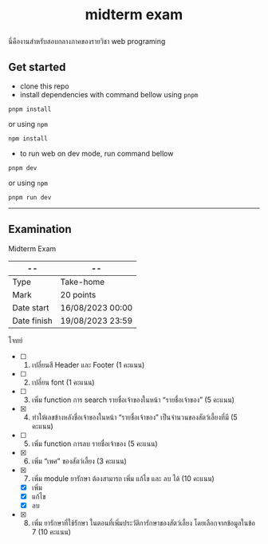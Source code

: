 # <p align="center">midterm exam</p>

นี่คืองานสำหรับสอบกลางภาคของรายวิชา web programing

## Get started

- clone this repo
- install dependencies with command bellow
  using `pnpm`

```
pnpm install
```

or using `npm`

```
npm install
```

- to run web on dev mode, run command bellow

```
pnpm dev
```

or using `npm`

```
pnpm run dev
```

---

## Examination

Midterm Exam


| -- | -- |
| -- | -- |
| Type | Take-home |
| Mark | 20 points |
| Date start | 16/08/2023 00:00 |
| Date finish | 19/08/2023 23:59 |

โจทย์

- [ ] 1. เปลี่ยนสี Header และ Footer (1 คะแนน)
- [ ] 2. เปลี่ยน font (1 คะแนน)
- [ ] 3. เพิ่ม function การ search รายชื่อเจ้าของในหน้า “รายชื่อเจ้าของ” (5 คะแนน)
- [x] 4. ทำให้เลขข้างหลังชื่อเจ้าของในหน้า “รายชื่อเจ้าของ” เป็นจำนวนของสัตว์เลี้ยงที่มี (5 คะแนน)
- [ ] 5. เพิ่ม function การลบ รายชื่อเจ้าของ (5 คะแนน)
- [x] 6. เพิ่ม “เพศ” ของสัตว์เลี้ยง (3 คะแนน)
- [x] 7. เพิ่ม module ยารักษา ต้องสามารถ เพิ่ม แก้ไข และ ลบ ได้ (10 คะแนน)
  - [x] เพิ่ม
  - [x] แก้ไข
  - [x] ลบ
- [x] 8. เพิ่ม ยารักษาที่ใช้รักษา ในตอนที่เพิ่มประวัติการักษาของสัตว์เลี้ยง โดยเลือกจากข้อมูลในข้อ 7 (10 คะแนน)